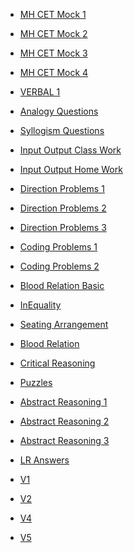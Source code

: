 <html>
<head></head>
<body>
	<ul>
	  <li><a href="https://ambarfulzele.github.io/Pratish/MHCETMocks/Mock1.html">MH CET Mock 1</a></li>
	</ul>	
	<ul>
	  <li><a href="https://ambarfulzele.github.io/Pratish/MHCETMocks/Mock2.html">MH CET Mock 2</a></li>
	</ul>	
	<ul>
	  <li><a href="https://ambarfulzele.github.io/Pratish/MHCETMocks/Mock3.html">MH CET Mock 3</a></li>
	</ul>	
	<ul>
	  <li><a href="https://ambarfulzele.github.io/Pratish/MHCETMocks/Mock4.html">MH CET Mock 4</a></li>
	</ul>
	<ul>
	  <li><a href="https://ambarfulzele.github.io/Pratish/VERBAL_1.html">VERBAL 1</a></li>
	</ul>
	<ul>
	  <li><a href="https://ambarfulzele.github.io/Pratish/AnalogyQuestions.html">Analogy Questions</a></li>
	</ul>
	<ul>
	  <li><a href="https://ambarfulzele.github.io/Pratish/Syllogism.html">Syllogism Questions</a></li>
	</ul>
	<ul>
	  <li><a href="https://ambarfulzele.github.io/Pratish/InputOutputClassWork.html">Input Output Class Work</a></li>
	</ul>
	<ul>
	  <li><a href="https://ambarfulzele.github.io/Pratish/InputOutputHomeWork.html">Input Output Home Work</a></li>
	</ul>
	<ul>
	  <li><a href="https://ambarfulzele.github.io/Pratish/Direction1.html">Direction Problems 1</a></li>
	</ul>
	<ul>
	  <li><a href="https://ambarfulzele.github.io/Pratish/Direction2.html">Direction Problems 2</a></li>
	</ul>
	<ul>
	  <li><a href="https://ambarfulzele.github.io/Pratish/Direction3.html">Direction Problems 3</a></li>
	</ul>
	<ul>
	  <li><a href="https://ambarfulzele.github.io/Pratish/CodingDecoding1.html">Coding Problems 1</a></li>
	</ul>
	<ul>
	  <li><a href="https://ambarfulzele.github.io/Pratish/CodingDecoding2.html">Coding Problems 2</a></li>
	</ul>
	<ul>
	  <li><a href="https://ambarfulzele.github.io/Pratish/BloodRelationBasic.html">Blood Relation Basic</a></li>
	</ul>
	<ul>
	  <li><a href="https://ambarfulzele.github.io/Pratish/InEquality.html">InEquality</a></li>
	</ul>
	<ul>
	  <li><a href="https://ambarfulzele.github.io/Pratish/SeatingArrangement.html">Seating Arrangement</a></li>
	</ul>
	<ul>
	  <li><a href="https://ambarfulzele.github.io/Pratish/BloodRelation.html">Blood Relation</a></li>
	</ul>
	<ul>
	  <li><a href="https://ambarfulzele.github.io/Pratish/CriticalReasoning.html">Critical Reasoning</a></li>
	</ul>
	<ul>
	  <li><a href="https://ambarfulzele.github.io/Pratish/Puzzles.html">Puzzles</a></li>
	</ul>
	<ul>
	  <li><a href="https://ambarfulzele.github.io/Pratish/AbstractReasoning1.html">Abstract Reasoning 1</a></li>
	</ul>
	<ul>
	  <li><a href="https://ambarfulzele.github.io/Pratish/AbstractReasoning2.html">Abstract Reasoning 2</a></li>
	</ul>
	<ul>
	  <li><a href="https://ambarfulzele.github.io/Pratish/AbstractReasoning3.html">Abstract Reasoning 3</a></li>
	</ul>
	<ul>
	  <li><a href="https://ambarfulzele.github.io/Pratish/LRAnswers.html">LR Answers</a></li>
	</ul>	
	<ul>
	  <li><a href="https://ambarfulzele.github.io/Pratish/VerbalSectionalTest1.html">V1</a></li>
	</ul>	
	<ul>
	  <li><a href="https://ambarfulzele.github.io/Pratish/VerbalSectionalTest2.html">V2</a></li>
	</ul>
	<ul>
	  <li><a href="https://ambarfulzele.github.io/Pratish/VerbalSectionalTest4.html">V4</a></li>
	</ul>
	<ul>
	  <li><a href="https://ambarfulzele.github.io/Pratish/VerbalSectionalTest5.html">V5</a></li>
	</ul>
	
	
	
	
</body></html>
